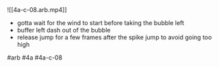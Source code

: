 

![[4a-c-08.arb.mp4]]

* gotta wait for the wind to start before taking the bubble left
* buffer left dash out of the bubble
* release jump for a few frames after the spike jump to avoid going too high

#arb #4a #4a-c-08


